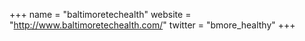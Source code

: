 +++
name = "baltimoretechealth"
website = "http://www.baltimoretechealth.com/"
twitter = "bmore_healthy"
+++